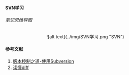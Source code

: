 #### SVN学习

###### 笔记思维导图
  
<center>![alt text](../img/SVN学习.png "SVN")</center>
  

#### 参考文献
1. [版本控制之道-使用Subversion][1]
2. [读懂diff][2]


[1]: http://book.douban.com/subject/2038779/
[2]: http://www.ruanyifeng.com/blog/2012/08/how_to_read_diff.html
